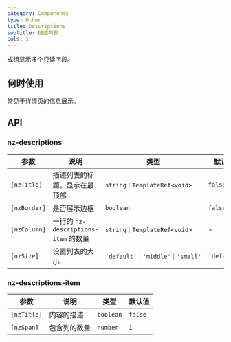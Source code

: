 ```yaml
---
category: Components
type: Other
title: Descriptions
subtitle: 描述列表
cols: 1
---
```


成组显示多个只读字段。

## 何时使用

常见于详情页的信息展示。

## API

### nz-descriptions

| 参数 | 说明 | 类型 | 默认值 |
| -------- | ----------- | ---- | ------- |
| `[nzTitle]` | 描述列表的标题，显示在最顶部 | `string｜TemplateRef<void>` | `false` |
| `[nzBorder]` | 是否展示边框 | `boolean` | `false` |
| `[nzColumn]` | 一行的 `nz-descriptions-item` 的数量 | `string｜TemplateRef<void>` | - |
| `[nzSize]` | 设置列表的大小 | `'default'｜'middle'｜'small'` | `'default'` |


### nz-descriptions-item

| 参数 | 说明 | 类型 | 默认值 |
| -------- | ----------- | ---- | ------- |
| `[nzTitle]` | 内容的描述 | `boolean` | `false` |
| `[nzSpan]` | 包含列的数量 | `number` | `1` |
